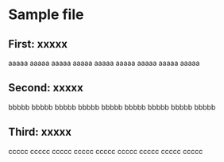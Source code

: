 # Sample file

## First: xxxxx

aaaaa aaaaa aaaaa
aaaaa aaaaa aaaaa
aaaaa aaaaa aaaaa

## Second: xxxxx

bbbbb bbbbb bbbbb
bbbbb bbbbb bbbbb
bbbbb bbbbb bbbbb

## Third: xxxxx

ccccc ccccc ccccc
ccccc ccccc ccccc
ccccc ccccc ccccc
